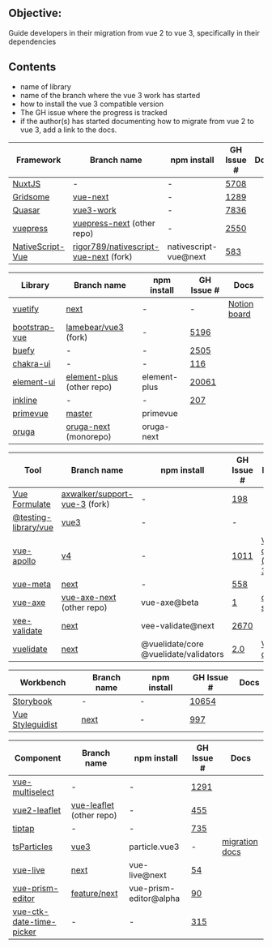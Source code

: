 ## Objective:

Guide developers in their migration from vue 2 to vue 3, specifically in their dependencies

## Contents

- name of library
- name of the branch where the vue 3 work has started
- how to install the vue 3 compatible version
- The GH issue where the progress is tracked
- if the author(s) has started documenting how to migrate from vue 2 to vue 3, add a link to the docs.

| Framework                                         | Branch name                                                                                | npm install           | GH Issue #                                                             | Docs |
| ------------------------------------------------- | ------------------------------------------------------------------------------------------ | --------------------- | ---------------------------------------------------------------------- | ---- |
| [NuxtJS](https://nuxtjs.org/)                     | -                                                                                          | -                     | [5708](https://github.com/nuxt/nuxt.js/issues/5708)                    |      |
| [Gridsome](https://gridsome.org/)                 | [vue-next](https://github.com/gridsome/gridsome/tree/vue-next)                             | -                     | [1289](https://github.com/gridsome/gridsome/issues/1289)               |      |
| [Quasar](https://quasar.dev/)                     | [vue3-work](https://github.com/quasarframework/quasar/tree/vue3-work)                      | -                     | [7836](https://github.com/quasarframework/quasar/issues/7836)          |      |
| [vuepress](https://vuepress.vuejs.org/)           | [vuepress-next](https://github.com/vuepress/vuepress-next) (other repo)                    | -                     | [2550](https://github.com/vuejs/vuepress/issues/2550)                  |      |
| [NativeScript-Vue](https://nativescript-vue.org/) | [rigor789/nativescript-vue-next](https://github.com/rigor789/nativescript-vue-next) (fork) | nativescript-vue@next | [583](https://github.com/nativescript-vue/nativescript-vue/issues/583) |      |

| Library                                          | Branch name                                                                                 | npm install  | GH Issue #                                                         | Docs                                                                                |
| ------------------------------------------------ | ------------------------------------------------------------------------------------------- | ------------ | ------------------------------------------------------------------ | ----------------------------------------------------------------------------------- |
| [vuetify](https://vuetifyjs.com/)                | [next](https://github.com/vuetifyjs/vuetify/tree/next)                                      | -            | -                                                                  | [Notion board](https://www.notion.so/Vuetify-Next-edf8fdb074eb4643a7196aaf8e5d5cad) |
| [bootstrap-vue](https://bootstrap-vue.org/)      | [lamebear/vue3](https://github.com/lamebear/bootstrap-vue/tree/vue3/) (fork)                | -            | [5196](https://github.com/bootstrap-vue/bootstrap-vue/issues/5196) |                                                                                     |
| [buefy](https://buefy.org/)                      | -                                                                                           | -            | [2505](https://github.com/buefy/buefy/issues/2505)                 |                                                                                     |
| [chakra-ui](https://vue.chakra-ui.com/)          | -                                                                                           | -            | [116](https://github.com/chakra-ui/chakra-ui-vue/issues/116)       |                                                                                     |
| [element-ui](https://element.eleme.io/)          | [element-plus](https://github.com/element-plus/element-plus/) (other repo)                  | element-plus | [20061](https://github.com/ElemeFE/element/issues/20061)           |                                                                                     |
| [inkline](https://inkline.io/)                   | -                                                                                           | -            | [207](https://github.com/inkline/inkline/issues/207)               |                                                                                     |
| [primevue](https://www.primefaces.org/primevue/) | [master](https://github.com/primefaces/primevue)                                            | primevue     |                                                                    |                                                                                     |
| [oruga](https://oruga.io/)                       | [oruga-next](https://github.com/oruga-ui/oruga/tree/develop/packages/oruga-next) (monorepo) | oruga-next   |                                                                    |                                                                                     |

| Tool                                                    | Branch name                                                                                   | npm install                           | GH Issue #                                                                              | Docs                                            |
| ------------------------------------------------------- | --------------------------------------------------------------------------------------------- | ------------------------------------- | --------------------------------------------------------------------------------------- | ----------------------------------------------- |
| [Vue Formulate](https://vueformulate.com/)              | [axwalker/support-vue-3](https://github.com/axwalker/vue-formulate/tree/support-vue-3) (fork) | -                                     | [198](https://github.com/wearebraid/vue-formulate/issues/198)                           |                                                 |
| [@testing-library/vue](https://testing-library.com/vue) | [vue3](https://github.com/testing-library/vue-testing-library/tree/vue3)                      | -                                     | -                                                                                       |                                                 |
| [vue-apollo](https://apollo.vuejs.org)                  | [v4](https://github.com/vuejs/vue-apollo/tree/v4)                                             | -                                     | [1011](https://github.com/vuejs/vue-apollo/issues/1011)                                 | [V4 docs (Vue 3)](https://v4.apollo.vuejs.org/) |
| [vue-meta](https://vue-meta.nuxtjs.org/)                | [next](https://github.com/nuxt/vue-meta/tree/next)                                            | -                                     | [558](https://github.com/nuxt/vue-meta/issues/558)                                      |                                                 |
| [vue-axe](axe.vue-a11y.com/)                            | [vue-axe-next](https://github.com/vue-a11y/vue-axe-next) (other repo)                         | vue-axe@beta                          | [1](https://github.com/vue-a11y/vue-axe-next/issues/1)                                  | [demo site](https://vue-axe-next.surge.sh/)     |
| [vee-validate](https://vee-validate.logaretm.com/)      | [next](https://github.com/logaretm/vee-validate/tree/next)                                    | vee-validate@next                     | [2670](https://github.com/logaretm/vee-validate/issues/2670)                            |                                                 |
| [vuelidate](https://vuelidate.js.org/)                  | [next](https://github.com/vuelidate/vuelidate/tree/next)                                      | @vuelidate/core @vuelidate/validators | [2.0](https://github.com/vuelidate/vuelidate/issues?q=is%3Aissue+is%3Aopen+label%3A2.0) | [V2 docs](https://vuelidate-next.netlify.app/)  |

| Workbench                                               | Branch name                                                            | npm install | GH Issue #                                                             | Docs |
| ------------------------------------------------------- | ---------------------------------------------------------------------- | ----------- | ---------------------------------------------------------------------- | ---- |
| [Storybook](https://storybook.js.org/)                  | -                                                                      | -           | [10654](https://github.com/storybookjs/storybook/issues/10654)         |      |
| [Vue Styleguidist](https://vue-styleguidist.github.io/) | [next](https://github.com/vue-styleguidist/vue-styleguidist/tree/next) | -           | [997](https://github.com/vue-styleguidist/vue-styleguidist/issues/997) |      |

| Component                                                     | Branch name                                                                    | npm install            | GH Issue #                                                                | Docs                                                                                                                               |
| ------------------------------------------------------------- | ------------------------------------------------------------------------------ | ---------------------- | ------------------------------------------------------------------------- | ---------------------------------------------------------------------------------------------------------------------------------- |
| [vue-multiselect](https://vue-multiselect.js.org/)            | -                                                                              | -                      | [1291](https://github.com/shentao/vue-multiselect/issues/1291)            |                                                                                                                                    |
| [vue2-leaflet](https://vue2-leaflet.netlify.app/)             | [vue-leaflet](https://github.com/vue-leaflet/vue-leaflet) (other repo)         | -                      | [455](https://github.com/vue-leaflet/Vue2Leaflet/issues/455)              |                                                                                                                                    |
| [tiptap](https://tiptap.dev/)                                 | -                                                                              | -                      | [735](https://github.com/ueberdosis/tiptap/issues/735)                    |                                                                                                                                    |
| [tsParticles](https://particles.matteobruni.it/)              | [vue3](https://github.com/matteobruni/tsparticles/tree/master/components/vue3) | particle.vue3          | -                                                                         | [migration docs](https://github.com/matteobruni/tsparticles/blob/master/components/vue3/README.md#migrating-from-vue-2x-to-vue-3x) |
| [vue-live](http://vue-live.surge.sh/)                         | [next](https://github.com/vue-styleguidist/vue-live/tree/next)                 | vue-live@next          | [54](https://github.com/vue-styleguidist/vue-live/issues/54)              |                                                                                                                                    |
| [vue-prism-editor](https://prism-editor.netlify.app/)         | [feature/next](https://github.com/koca/vue-prism-editor/tree/feature/next)     | vue-prism-editor@alpha | [90](https://github.com/koca/vue-prism-editor/issues/90)                  |                                                                                                                                    |
| [vue-ctk-date-time-picker](https://prism-editor.netlify.app/) | -                                                                              | -                      | [315](https://github.com/chronotruck/vue-ctk-date-time-picker/issues/315) |                                                                                                                                    |
